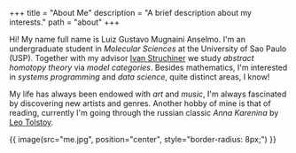+++
title = "About Me"
description = "A brief description about my interests."
path = "about"
+++

Hi! My name full name is Luiz Gustavo Mugnaini Anselmo. I'm an undergraduate
student in *Molecular Sciences* at the University of Sao Paulo (USP). Together
with my advisor [Ivan Struchiner](https://www.ime.usp.br/~ivanstru) we study
*abstract homotopy theory* via *model categories*. Besides mathematics, I'm
interested in *systems programming* and *data science*, quite distinct areas, I
know!

My life has always been endowed with *art* and *music*, I'm always fascinated by
discovering new artists and genres. Another hobby of mine is that of reading,
currently I'm going through the russian classic *Anna Karenina* by [Leo Tolstoy](https://en.wikipedia.org/wiki/Leo_Tolstoy).

{{ image(src="me.jpg",
         position="center", style="border-radius: 8px;") }}
